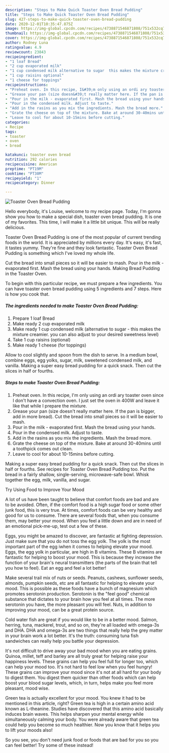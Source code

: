 ```yaml
---
description: "Steps to Make Quick Toaster Oven Bread Pudding"
title: "Steps to Make Quick Toaster Oven Bread Pudding"
slug: 427-steps-to-make-quick-toaster-oven-bread-pudding
date: 2020-12-01T10:35:47.875Z
image: https://img-global.cpcdn.com/recipes/4738871546871808/751x532cq70/toaster-oven-bread-pudding-recipe-main-photo.jpg
thumbnail: https://img-global.cpcdn.com/recipes/4738871546871808/751x532cq70/toaster-oven-bread-pudding-recipe-main-photo.jpg
cover: https://img-global.cpcdn.com/recipes/4738871546871808/751x532cq70/toaster-oven-bread-pudding-recipe-main-photo.jpg
author: Rodney Luna
ratingvalue: 4.9
reviewcount: 23843
recipeingredient:
- "1 loaf Bread"
- "2 cup evaporated milk"
- "1 cup condensed milk alternative to sugar  this makes the mixture creamier you can also adjust to your desired sweetness level"
- "1 cup raisins optional"
- "1 cheese for toppings"
recipeinstructions:
- "Preheat oven. In this recipe, I&#39;m only using an ordi ary toaster oven since I don&#39;t have a convection oven. I just set the oven in 400W and leave it like that while I prepare the mixture."
- "Grease your pan (size doesn&#39;t really matter here. If the pan is bigger, add in more bread). Cut the bread into small pieces so it will be easier to mash."
- "Pour in the milk - evaporated first. Mash the bread using your hands."
- "Pour in the condensed milk. Adjust to taste."
- "Add in the rasins as you mix the ingredients. Mash the bread more."
- "Grate the cheese on top of the mixture. Bake at around 30-40mins until a toothpick comes out clean."
- "Leave to cool for about 10-15mins before cutting."
categories:
- Recipe
tags:
- toaster
- oven
- bread

katakunci: toaster oven bread 
nutrition: 292 calories
recipecuisine: American
preptime: "PT19M"
cooktime: "PT30M"
recipeyield: "1"
recipecategory: Dinner

---
```



![Toaster Oven Bread Pudding](https://img-global.cpcdn.com/recipes/4738871546871808/751x532cq70/toaster-oven-bread-pudding-recipe-main-photo.jpg)

Hello everybody, it's Louise, welcome to my recipe page. Today, I'm gonna show you how to make a special dish, toaster oven bread pudding. It is one of my favorites. This time, I will make it a little bit unique. This will be really delicious.

Toaster Oven Bread Pudding is one of the most popular of current trending foods in the world. It is appreciated by millions every day. It's easy, it's fast, it tastes yummy. They're fine and they look fantastic. Toaster Oven Bread Pudding is something which I've loved my whole life.

Cut the bread into small pieces so it will be easier to mash. Pour in the milk - evaporated first. Mash the bread using your hands. Making Bread Pudding in the Toaster Oven.


To begin with this particular recipe, we must prepare a few ingredients. You can have toaster oven bread pudding using 5 ingredients and 7 steps. Here is how you cook that.

<!--inarticleads1-->

##### The ingredients needed to make Toaster Oven Bread Pudding:

1. Prepare 1 loaf Bread
1. Make ready 2 cup evaporated milk
1. Make ready 1 cup condensed milk (alternative to sugar - this makes the mixture creamier. you can also adjust to your desired sweetness level)
1. Take 1 cup raisins (optional)
1. Make ready 1 cheese (for toppings)


Allow to cool slightly and spoon from the dish to serve. In a medium bowl, combine eggs, egg yolks, sugar, milk, sweetened condensed milk, and vanilla. Making a super easy bread pudding for a quick snack. Then cut the slices in half or fourths. 

<!--inarticleads2-->

##### Steps to make Toaster Oven Bread Pudding:

1. Preheat oven. In this recipe, I&#39;m only using an ordi ary toaster oven since I don&#39;t have a convection oven. I just set the oven in 400W and leave it like that while I prepare the mixture.
1. Grease your pan (size doesn&#39;t really matter here. If the pan is bigger, add in more bread). Cut the bread into small pieces so it will be easier to mash.
1. Pour in the milk - evaporated first. Mash the bread using your hands.
1. Pour in the condensed milk. Adjust to taste.
1. Add in the rasins as you mix the ingredients. Mash the bread more.
1. Grate the cheese on top of the mixture. Bake at around 30-40mins until a toothpick comes out clean.
1. Leave to cool for about 10-15mins before cutting.


Making a super easy bread pudding for a quick snack. Then cut the slices in half or fourths. See recipes for Toaster Oven Bread Pudding too. Put the bread in a fairly shallow, single-serving, microwave-safe bowl. Whisk together the egg, milk, vanilla, and sugar. 

Try Using Food to Improve Your Mood


A lot of us have been taught to believe that comfort foods are bad and are to be avoided. Often, if the comfort food is a high sugar food or some other junk food, this is very true. At times, comfort foods can be very healthy and good for us to consume. There are several foods that, when you consume them, may better your mood. When you feel a little down and are in need of an emotional pick-me-up, test out a few of these.

Eggs, you might be amazed to discover, are fantastic at fighting depression. Just make sure that you do not toss the egg yolk. The yolk is the most important part of the egg iwhen it comes to helping elevate your mood. Eggs, the egg yolk in particular, are high in B vitamins. These B vitamins are fantastic for helping to boost your mood. This is because they increase the function of your brain's neural transmitters (the parts of the brain that tell you how to feel). Eat an egg and feel a lot better!

Make several trail mix of nuts or seeds. Peanuts, cashews, sunflower seeds, almonds, pumpkin seeds, etc are all fantastic for helping to elevate your mood. This is possible as these foods have a bunch of magnesium which promotes serotonin production. Serotonin is the "feel good" chemical substance that dictates to your brain how you feel at all times. The more serotonin you have, the more pleasant you will feel. Nuts, in addition to improving your mood, can be a great protein source.

Cold water fish are great if you would like to be in a better mood. Salmon, herring, tuna, mackerel, trout, and so on, they're all loaded with omega-3s and DHA. DHA and omega-3s are two things that really help the grey matter in your brain work a lot better. It's the truth: consuming tuna fish sandwiches can really help you battle your depression. 

It's not difficult to drive away your bad mood when you are eating grains. Quinoa, millet, teff and barley are all truly great for helping raise your happiness levels. These grains can help you feel full for longer too, which can help your mood too. It's not hard to feel low when you feel hungry! These grains can improve your mood since it's not at all hard for your body to digest them. You digest them quicker than other foods which can help boost your blood sugar levels, which, in turn, helps make you feel more pleasant, mood wise.

Green tea is actually excellent for your mood. You knew it had to be mentioned in this article, right? Green tea is high in a certain amino acid known as L-theanine. Studies have discovered that this amino acid basically induces brain waves. This helps sharpen your mental energy while simultaneously calming your body. You were already aware that green tea could help you become so much healthier. Now you know that it helps you to lift your moods also!

So you see, you don't need junk food or foods that are bad for you so you can feel better! Try some of these instead!

